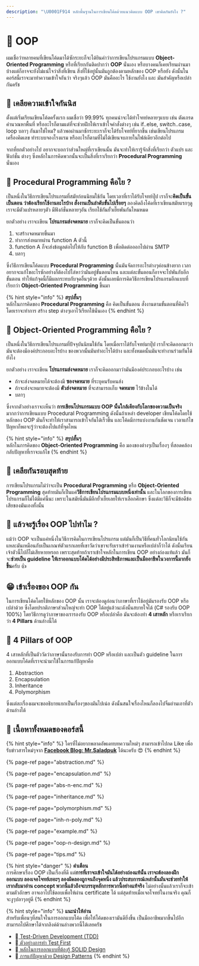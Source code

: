 ```yaml
---
description: "\U0001F914 หลักพื้นฐานในการเขียนโค้ดด้วยแนวคิดแบบ OOP เขาคิดกันยังไง ?"
---
```


# 👶 OOP

ผมเชื่อว่าหลายคนที่เขียนโค้ดมาได้ซักระยะก็จะได้ยินคำว่าการเขียนโปรแกรมแบบ **Object-Oriented Programming** หรือที่เรียกกันติดปากว่า **OOP** นั่นเอง หรือบางคนก็เคยเรียนผ่านมาบ้างแต่ก็อาจจะยังไม่แน่ใจว่าสิ่งที่เขียน สิ่งที่ใช้อยู่นั้นมันถูกต้องตามหลักของ OOP หรือยัง ดังนั้นในคอร์สนี้เราจะมาทำความเข้าใจกันว่า จริงๆแล้ว OOP มันคืออะไร ใช้งานยังไง และ มันสำคัญหรือเปล่า กันครัช

## 🤨 เคลียความเข้าใจกันนิส

ตั้งแต่เริ่มเรียนเขียนโค้ดครั้งแรก ผมเชื่อว่า 99.99% ทุกคนน่าจะได้ทำโจทย์หลายๆแบบ เช่น ตัดเกรด คำนวณหาพื้นที่ หรืออะไรก็ตามแต่ที่จะช่วยฝึกให้เราเข้าใจคำสั่งต่างๆ เช่น if..else, switch..case, loop บลาๆ กันมาใช่ไหม? แล้วพอผ่านมาซักระยะเราก็จะได้รับโจทย์ที่ยากขึ้น เช่นเขียนโปรแกรมเครื่องคิดเลข ทำระบบจองโรงแรม หรืออะไรก็ตามที่ไม่ได้เขียนจบภายในไฟล์เดียวอีกต่อไป 

จากที่ยกตัวอย่างไป อยากจะบอกว่าส่วนใหญ่ที่เราเขียนนั้น มันจะทำให้เรารู้จักสิ่งที่เรียกว่า ตัวแปร และ ฟังก์ชั่น ต่างๆ ซึ่งหลักในการคิดพวกนั้นจะเป็นสิ่งที่เราเรียกว่า **Procedural Programming** นั่นเอง

## 🤔 Procedural Programming คือไย ?

เป็นหนึ่งในวิธีการเขียนโปรแกรมที่สมัยก่อนนิยมใช้กัน โดยเวลาที่เราได้รับโจทย์ปุ๊ป เราก็จะ**คิดเป็นขั้นเป็นตอน ว่าต้องเรียกใช้งานอะไรบ้าง สั่งงานเป็นลำดับขั้นไปเรื่อยๆ** ลองคิดถึงโค้ดที่เราเขียนสมัยแรกๆดู เราจะมีตัวแปรหลายๆตัว มีฟังก์ชั่นหลายๆอัน เรียกใช้กันยั้วเยี๊ยพันกันไหมหมด

ยกตัวอย่าง เราจะเขียน **โปรแกรมส่งจดหมาย** เราก็จะคิดเป็นขั้นตอนว่า

1. จะสร้างจดหมายขึ้นมา
2. ทำการส่งหมายผ่าน function A ตัวนี้
3. function A ก็จะส่งข้อมูลต่อไปให้กับ function B เพื่อติดต่อออกไปผ่าน SMTP
4. บลาๆ

ซึ่งวิธีการเขียนโค้ดแบบ **Procedural Programming** นั้นมันจัดการอะไรต่างๆค่อนข้างยาก เวลาอยากจะแก้ไขอะไรซักอย่างก็ต้องไปไล่หาว่ามันอยู่ขั้นตอนไหน และแต่ละขั้นตอนก็อาจจะไปพันกับอีกขั้นตอน ทำให้แก้จุดนี้ก็มีผลกระทบกับจุดอื่นๆด้วย ดังนั้นเลยมีการคิดวิธีการเขียนโปรแกรมอีกแบบที่เรียกว่า **Object-Oriented Programming** ขึ้นมา

{% hint style="info" %}
**สรุปสั้นๆ**  
หลักในการคิดของ **Procedural Programming** คือ คิดเป็นขั้นตอน สั่งงานตามขั้นตอนที่คิดไว้ โดยเราจะทำการ สร้าง step ต่างๆเอาไว้เรียกใช้นั่นเอง
{% endhint %}

## 🤔 Object-Oriented Programming คือไย ?

เป็นหนึ่งในวิธีการเขียนโปรแกรมที่ปัจจุบันนิยมใช้กัน โดยเมื่อเราได้รับโจทย์มาปุ๊ป เราก็จะคิดออกมาว่า มันจะต้องมีองค์ประกอบอะไรบ้าง ของพวกนั้นมันทำอะไรได้บ้าง  และทั้งหมดนั้นมันจะทำงานร่วมกันได้ยังไง

ยกตัวอย่าง เราจะเขียน **โปรแกรมส่งจดหมาย** เราก็จะคิดออกมาว่ามันมีองค์ประกอบอะไรบ้าง เช่น

* ถ้าจะส่งจดหมายได้จะต้องมี **ซองจดหมาย** ที่ระบุคนรับคนส่ง
* ถ้าจะส่งจะหมายจะต้องมี **ตัวส่งจดหมาย** ที่จะสามารถเก็บ **จดหมาย** ไว้ข้างในได้
* บลาๆ

ซึ่งจากตัวอย่างเราจะเห็นว่า **การเขียนโปรแกรมแบบ OOP นั้นใกล้เคียงกับโลกของความเป็นจริง** มากกว่าการเขียนแบบ Procedural Programming ดังนั้นถ้าเหล่า developer เขียนโค้ดโดยใช้หลักของ OOP มันก็จะทำให้เราสามารถเข้าใจกันได้เร็วขึ้น และโค้ดมีการแบ่งงานกันชัดเจน เวลาแก้ไขปัญหาก็พอจะรู้ว่าจะต้องไปแก้ที่จุดไหน

{% hint style="info" %}
**สรุปสั้นๆ**  
หลักในการคิดของ **Object-Oriented Programming** คือ มองของต่างๆเป็นเรื่องๆ ที่สอดคล้องกลับปัญหาที่เราจะแก้ไข
{% endhint %}

## 🤼 เคลียกันรอบสุดท้าย

การเขียนโปรแกรมไม่ว่าจะเป็น **Procedural Programming** หรือ **Object-Oriented Programming** สุดท้ายมันก็เป็นแค่**วิธีการเขียนโปรแกรมแบบหนึ่งเท่านั้น** และในโลกของการเขียนโปรแกรมก็ไม่ได้มีแค่นี้นะ เพราะในสมัยนี้มันมีอีกยั้วเยี้ยเลยให้เราเลือกศึกษา ซึ่งแต่ละวิธีก็จะมีข้อดีข้อเสียของมันเองทั้งนั้น

## 🥺 แล้วจะรู้เรื่อง OOP ไปทำไม ?

แม้ว่า OOP จะเป็นแค่หนึ่งในวิธีการคิดในการเขียนโปรแกรม แต่มันก็เป็นวิธีที่คนทั่วโลกนิยมใช้กัน แหละมันเหมือนกับเป็นเกณฑ์ตัวแรกเลยที่เขาวัดว่าเขาจะรับเราเข้าร่วมงานหรือเปล่าก็ว่าได้ ดังนั้นเรียนเจ้าตัวนี้ไปก็ไม่เสียหายหรอก เพราะสุดท้ายถ้าเราเข้าใจหลักในการเขียน OOP อย่างถ่องแท้แล้ว มันก็จะ**ช่วยเป็น guideline ให้เราออกแบบโค้ดได้อย่างมีประสิทธิภาพและเป็นมืออาชีพในวงการนี้มากยิ่งขึ้น**ครับ 👍

## 😁 เข้าเรื่องของ OOP กัน

ในการเขียนโค้ดโดยใช้หลักของ OOP นั้น เราจะต้องดูก่อนว่าภาษาที่เราใช้อยู่มันรองรับ OOP หรือเปล่าด้วย ซึ่งโดยปรกติภาษาส่วนใหญ่จะทำ OOP ได้อยู่แล้วนะดังนั้นสบายใจได้ \(C\# รองรับ OOP 100%\) โดยวิธีการดูว่าภาษาของเรารองรับ OOP หรือเปล่าคือ มันจะต้องทำ **4 เสาหลัก** หรือเราเรียกว่า **4 Pillars** ด้านล่างนี้ได้

## 💖 4 Pillars of OOP

4 เสาหลักที่เป็นตัววัดว่าภาษานั้นรองรับการทำ OOP หรือเปล่า และเป็นตัว guideline ในการออกแบบโค้ดที่เราจะนำมาใช้ในการแก้ปัญหาคือ

1. Abstraction
2. Encapsulation
3. Inheritance
4. Polymorphism

ซึ่งแต่ละเรื่องผมจะขออธิบายแยกเป็นเรื่องๆของมันไปเน่อ ดังนั้นสนใจเรื่องไหนก็ลองไปจิ้มอ่านเอาที่ตัวด้านล่างได้

## 🧭 เนื้อหาทั้งหมดของคอร์สนี้

{% hint style="info" %}
ใครที่ไม่อยากพลาดอัพเดทบทความใหม่ๆ สามารถเข้าไปกด Like เพื่อรับข่าวสารใหม่ๆจาก [**Facebook Blog: Mr.Saladpuk**](https://www.facebook.com/mr.saladpuk) ได้นะครับ 😍
{% endhint %}

{% page-ref page="abstraction.md" %}

{% page-ref page="encapsulation.md" %}

{% page-ref page="abs-n-enc.md" %}

{% page-ref page="inheritance.md" %}

{% page-ref page="polymorphism.md" %}

{% page-ref page="inh-n-poly.md" %}

{% page-ref page="example.md" %}

{% page-ref page="oop-n-design.md" %}

{% page-ref page="tips.md" %}

{% hint style="danger" %}
**คำเตือน**  
การศึกษาเรื่อง OOP เป็นเรื่องที่ดี แต่**การที่เราจะเข้าใจมันได้อย่างถ่องแท้นั้น เราจะต้องลองฝึกออกแบบ ลองเจอโจทย์เยอะๆ ลองผิดลองถูกจนถึงจุดหนึ่ง แล้วประสบการณ์เหล่านั้นมันจะช่วยทำให้เรากลับมาอ่าน concept พวกนี้แล้วถึงจะบรรลุหลักการพวกนี้อย่างแท้จริง** ไม่อย่างนั้นแล้วเราก็จะเข้าตามตัวอักษร อาจเอาไปใช้ตอบเพื่อให้ผ่าน certificate ได้ แต่สุดท้ายเมื่อเจอโจทย์ในงานจริง คุณก็จะงูๆปลาๆอยู่ดี
{% endhint %}

{% hint style="info" %}
**แนะนำให้อ่าน**  
สำหรับเพื่อนๆที่สนใจในการออกแบบโค้ด เพื่อให้โค้ดของเรามันดียิ่งขึ้น เป็นมืออาชีพมากขึ้นไปอีก สามารถไปศึกษาได้จากลิงค์ด้านล่างพวกนี้ได้เลยครัช

* 🧪[ Test-Driven Development \(TDD\)](https://saladpuk.gitbook.io/learn/software-testing/tdd101)
* 🧪[ ตัวอย่างการทำ Test First](https://saladpuk.gitbook.io/learn/software-testing/test-first-design)
* 📐[ หลักในการออกแบบที่ต้องรู้ SOLID Design](https://saladpuk.gitbook.io/learn/basic/solid)
* 📐[ การแก้ปัญหาด้วย Design Patterns](https://saladpuk.gitbook.io/learn/software-design/designpatterns)
{% endhint %}

